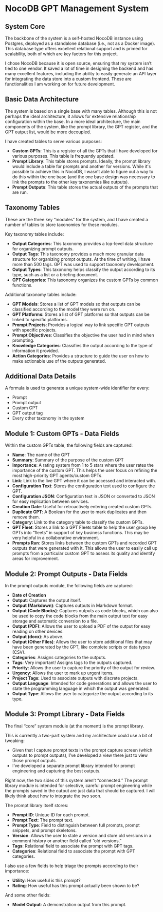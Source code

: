# NocoDB GPT Management System

## System Core

The backbone of the system is a self-hosted NocoDB instance using Postgres, deployed as a standalone database (i.e., not as a Docker image). This database type offers excellent relational support and is primed for scalability, both of which are key factors for this project.

I chose NocoDB because it is open source, ensuring that my system isn’t tied to one vendor. It saved a lot of time in designing the backend and has many excellent features, including the ability to easily generate an API layer for integrating the data store into a custom frontend. These are functionalities I am working on for future development.

## Basic Data Architecture

The system is based on a single base with many tables. Although this is not perhaps the ideal architecture, it allows for extensive relationship configuration within the base. In a more ideal architecture, the main components of the system, like the prompt library, the GPT register, and the GPT output list, would be more decoupled.

I have created tables to serve various purposes:

- **Custom GPTs**: This is a register of all the GPTs that I have developed for various purposes. This table is frequently updated.
- **Prompt Library**: This table stores prompts. Ideally, the prompt library would include a table for prompts and another for versions. While it's possible to achieve this in NocoDB, I wasn’t able to figure out a way to do this within the one base (and the one base design was necessary to link the prompts to the other key taxonomies like outputs).
- **Prompt Outputs**: This table stores the actual outputs of the prompts that are run.

## Taxonomy Tables

These are the three key “modules” for the system, and I have created a number of tables to store taxonomies for these modules.

Key taxonomy tables include:

- **Output Categories**: This taxonomy provides a top-level data structure for organizing prompt outputs.
- **Output Tags**: This taxonomy provides a much more granular data structure for organizing prompt outputs. At the time of writing, I have more than 500 tags. GPT was used to support taxonomy development.
- **Output Types**: This taxonomy helps classify the output according to its type, such as a list or a briefing document.
- **GPT Categories**: This taxonomy organizes the custom GPTs by common functions.

Additional taxonomy tables include:

- **GPT Models**: Stores a list of GPT models so that outputs can be classified according to the model they were run on.
- **GPT Platforms**: Stores a list of GPT platforms so that outputs can be linked to specific platforms.
- **Prompt Projects**: Provides a logical way to link specific GPT outputs with specific projects.
- **Prompt Objectives**: Classifies the objective the user had in mind when prompting.
- **Knowledge Categories**: Classifies the output according to the type of information it provided.
- **Action Categories**: Provides a structure to guide the user on how to make actionable use of the outputs generated.

## Additional Data Details

A formula is used to generate a unique system-wide identifier for every:

- Prompt
- Prompt output
- Custom GPT
- GPT output tag
- Every other taxonomy in the system

## Module 1: Custom GPTs - Data Fields

Within the custom GPTs table, the following fields are captured:

- **Name**: The name of the GPT
- **Summary**: Summary of the purpose of the custom GPT
- **Importance**: A rating system from 1 to 5 stars where the user rates the importance of the custom GPT. This helps the user focus on refining the most high-priority GPT agents/custom GPTs.
- **Link**: Link to the live GPT where it can be accessed and interacted with.
- **Configuration Text**: Stores the configuration text used to configure the GPT.
- **Configuration JSON**: Configuration text in JSON or converted to JSON for easy replication between services.
- **Creation Date**: Useful for retroactively entering created custom GPTs.
- **Duplicate GPT**: A Boolean for the user to mark duplicates and then remove them.
- **Category**: Link to the category table to classify the custom GPTs.
- **GPT Fleet**: Stores a link to a GPT Fleets table to help the user group key GPTs into “fleets” in support of key business functions. This may be very helpful in a collaborative environment.
- **Prompts Run**: Stores links between the custom GPTs and recorded GPT outputs that were generated with it. This allows the user to easily call up prompts from a particular custom GPT to assess its quality and identify areas for improvement.

## Module 2: Prompt Outputs - Data Fields

In the prompt outputs module, the following fields are captured:

- **Date of Creation**
- **Output**: Captures the output itself.
- **Output (Markdown)**: Captures outputs in Markdown format.
- **Output (Code Blocks)**: Captures outputs as code blocks, which can also be used to copy the code blocks from the main output text for easy storage and automatic conversion to a file.
- **Output (PDF)**: Allows the user to upload a PDF of the output for easy reading on other devices.
- **Output (docx)**: As above.
- **Output (Other Files)**: Allows the user to store additional files that may have been generated by the GPT, like complete scripts or data types (CSV).
- **Categories**: Assigns categories to the outputs.
- **Tags**: Very important! Assigns tags to the outputs captured.
- **Priority**: Allows the user to capture the priority of the output for review.
- **Urgency**: Allows the user to mark up urgent items.
- **Project Tags**: Used to associate outputs with discrete projects.
- **Output Language**: Intended for code generations and allows the user to state the programming language in which the output was generated.
- **Output Type**: Allows the user to categorize the output according to its type.

## Module 3: Prompt Library - Data Fields

The final “core” system module (at the moment) is the prompt library.

This is currently a two-part system and my architecture could use a bit of tweaking:

- Given that I capture prompt texts in the prompt capture screen (which outputs to prompt outputs), I’ve developed a view there just to view those prompt outputs.
- I’ve developed a separate prompt library intended for prompt engineering and capturing the best outputs.

Right now, the two sides of this system aren’t “connected.” The prompt library module is intended for selective, careful prompt engineering while the prompts saved in the output are just data that should be captured. I will likely think about how to integrate the two soon.

The prompt library itself stores:

- **Prompt ID**: Unique ID for each prompt.
- **Prompt Text**: The prompt text.
- **Prompt Type**: Field to distinguish between full prompts, prompt snippets, and prompt skeletons.
- **Version**: Allows the user to state a version and store old versions in a comment history or another field called “old versions.”
- **Tags**: Relational field to associate the prompt with GPT tags.
- **Categories**: Relational field to associate the prompt with GPT categories.

I also use a few fields to help triage the prompts according to their importance:

- **Utility**: How useful is this prompt?
- **Rating**: How useful has this prompt actually been shown to be?

And some other fields:

- **Model Output**: A demonstration output from this prompt.